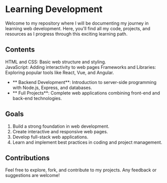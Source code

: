 # Learning Development

Welcome to my repository where I will be documenting my journey in learning web development. Here, you'll find all my code, projects, and resources as I progress through this exciting learning path.

## Contents

HTML and CSS: Basic web structure and styling.
<br>
JavaScript: Adding interactivity to web pages
Frameworks and Libraries: Exploring popular tools like React, Vue, and Angular.
<br>
- ** Backend Development**: Introduction to server-side programming with Node.js, Express, and databases.
- ** Full Projects**: Complete web applications combining front-end and back-end technologies.

## Goals

1. Build a strong foundation in web development.
2. Create interactive and responsive web pages.
3. Develop full-stack web applications.
4. Learn and implement best practices in coding and project management.

## Contributions

Feel free to explore, fork, and contribute to my projects. Any feedback or suggestions are welcome!
